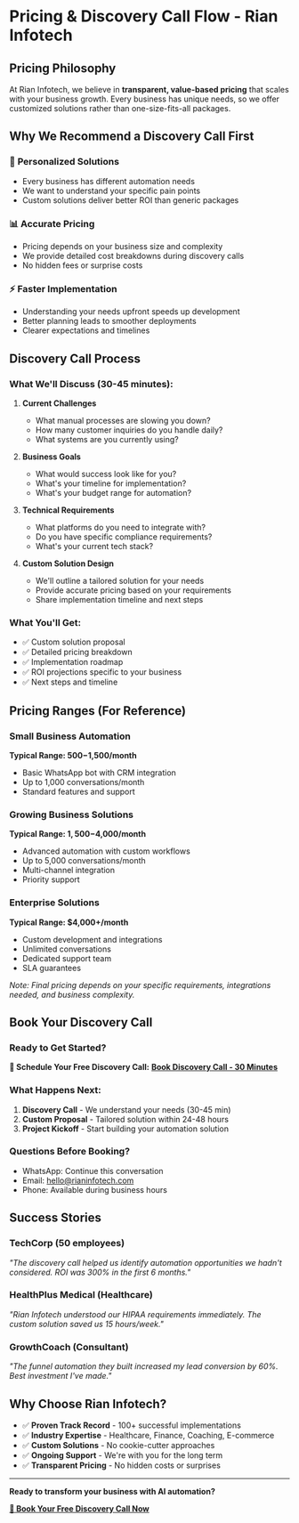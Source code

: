 # Pricing & Discovery Call Flow - Rian Infotech

## Pricing Philosophy

At Rian Infotech, we believe in **transparent, value-based pricing** that scales with your business growth. Every business has unique needs, so we offer customized solutions rather than one-size-fits-all packages.

## Why We Recommend a Discovery Call First

### 🎯 **Personalized Solutions**
- Every business has different automation needs
- We want to understand your specific pain points
- Custom solutions deliver better ROI than generic packages

### 📊 **Accurate Pricing**
- Pricing depends on your business size and complexity
- We provide detailed cost breakdowns during discovery calls
- No hidden fees or surprise costs

### ⚡ **Faster Implementation**
- Understanding your needs upfront speeds up development
- Better planning leads to smoother deployments
- Clearer expectations and timelines

## Discovery Call Process

### **What We'll Discuss (30-45 minutes):**

1. **Current Challenges**
   - What manual processes are slowing you down?
   - How many customer inquiries do you handle daily?
   - What systems are you currently using?

2. **Business Goals**
   - What would success look like for you?
   - What's your timeline for implementation?
   - What's your budget range for automation?

3. **Technical Requirements**
   - What platforms do you need to integrate with?
   - Do you have specific compliance requirements?
   - What's your current tech stack?

4. **Custom Solution Design**
   - We'll outline a tailored solution for your needs
   - Provide accurate pricing based on your requirements
   - Share implementation timeline and next steps

### **What You'll Get:**
- ✅ Custom solution proposal
- ✅ Detailed pricing breakdown
- ✅ Implementation roadmap
- ✅ ROI projections specific to your business
- ✅ Next steps and timeline

## Pricing Ranges (For Reference)

### **Small Business Automation**
**Typical Range: $500-$1,500/month**
- Basic WhatsApp bot with CRM integration
- Up to 1,000 conversations/month
- Standard features and support

### **Growing Business Solutions**
**Typical Range: $1,500-$4,000/month**
- Advanced automation with custom workflows
- Up to 5,000 conversations/month
- Multi-channel integration
- Priority support

### **Enterprise Solutions**
**Typical Range: $4,000+/month**
- Custom development and integrations
- Unlimited conversations
- Dedicated support team
- SLA guarantees

*Note: Final pricing depends on your specific requirements, integrations needed, and business complexity.*

## Book Your Discovery Call

### **Ready to Get Started?**

**📅 Schedule Your Free Discovery Call:**
**[Book Discovery Call - 30 Minutes](https://calendly.com/rianinfotech/discovery-call)**

### **What Happens Next:**
1. **Discovery Call** - We understand your needs (30-45 min)
2. **Custom Proposal** - Tailored solution within 24-48 hours
3. **Project Kickoff** - Start building your automation solution

### **Questions Before Booking?**
- WhatsApp: Continue this conversation
- Email: hello@rianinfotech.com
- Phone: Available during business hours

## Success Stories

### **TechCorp (50 employees)**
*"The discovery call helped us identify automation opportunities we hadn't considered. ROI was 300% in the first 6 months."*

### **HealthPlus Medical (Healthcare)**
*"Rian Infotech understood our HIPAA requirements immediately. The custom solution saved us 15 hours/week."*

### **GrowthCoach (Consultant)**
*"The funnel automation they built increased my lead conversion by 60%. Best investment I've made."*

## Why Choose Rian Infotech?

- ✅ **Proven Track Record** - 100+ successful implementations
- ✅ **Industry Expertise** - Healthcare, Finance, Coaching, E-commerce
- ✅ **Custom Solutions** - No cookie-cutter approaches
- ✅ **Ongoing Support** - We're with you for the long term
- ✅ **Transparent Pricing** - No hidden costs or surprises

---

**Ready to transform your business with AI automation?**

**[📅 Book Your Free Discovery Call Now](https://calendly.com/rianinfotech/discovery-call)**